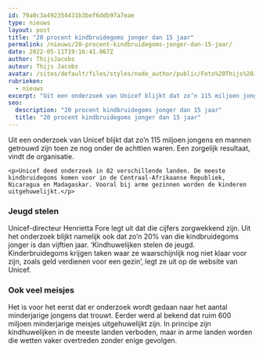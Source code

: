 ```yaml
---
id: 79a0c3a492354431b3bef6ddb97a7eae
type: nieuws
layout: post
title: "20 procent kindbruidegoms jonger dan 15 jaar"
permalink: /nieuws/20-procent-kindbruidegoms-jonger-dan-15-jaar/
date: 2022-05-11T19:16:41.067Z
author: ThijsJacobs
auteur: Thijs Jacobs
avatar: /sites/default/files/styles/node_author/public/Foto%20Thijs%20Jacobs.jpg?itok=L5x8zrlc
rubrieken:
  - nieuws
excerpt: "Uit een onderzoek van Unicef blijkt dat zo’n 115 miljoen jongens en mannen getrouwd zijn toen ze nog onder de achttien waren. Een zorgelijk resultaat, vindt de organisatie.  "
seo:
  description: "20 procent kindbruidegoms jonger dan 15 jaar"
  title: "20 procent kindbruidegoms jonger dan 15 jaar"
---
```

Uit een onderzoek van Unicef blijkt dat zo’n 115 miljoen jongens en mannen getrouwd zijn toen ze nog onder de achttien waren. Een zorgelijk resultaat, vindt de organisatie.  

    <p>Unicef deed onderzoek in 82 verschillende landen. De meeste kindbruidegoms komen voor in de Centraal-Afrikaanse Republiek, Nicaragua en Madagaskar. Vooral bij arme gezinnen worden de kinderen uitgehuwelijkt.</p>
<h3>Jeugd stelen</h3>
<p>Unicef-directeur Henrietta Fore legt uit dat die cijfers zorgwekkend zijn. Uit het onderzoek blijkt namelijk ook dat zo’n 20% van die kindbruidegoms jonger is dan vijftien jaar. ‘Kindhuwelijken stelen de jeugd. Kinderbruidegoms krijgen taken waar ze waarschijnlijk nog niet klaar voor zijn, zoals geld verdienen voor een gezin’, legt ze uit op de website van Unicef.</p>
<h3>Ook veel meisjes</h3>
<p>Het is voor het eerst dat er onderzoek wordt gedaan naar het aantal minderjarige jongens dat trouwt. Eerder werd al bekend dat ruim 600 miljoen minderjarige meisjes uitgehuwelijkt zijn. In principe zijn kindhuwelijken in de meeste landen verboden, maar in arme landen worden die wetten vaker overtreden zonder enige gevolgen.</p>  
